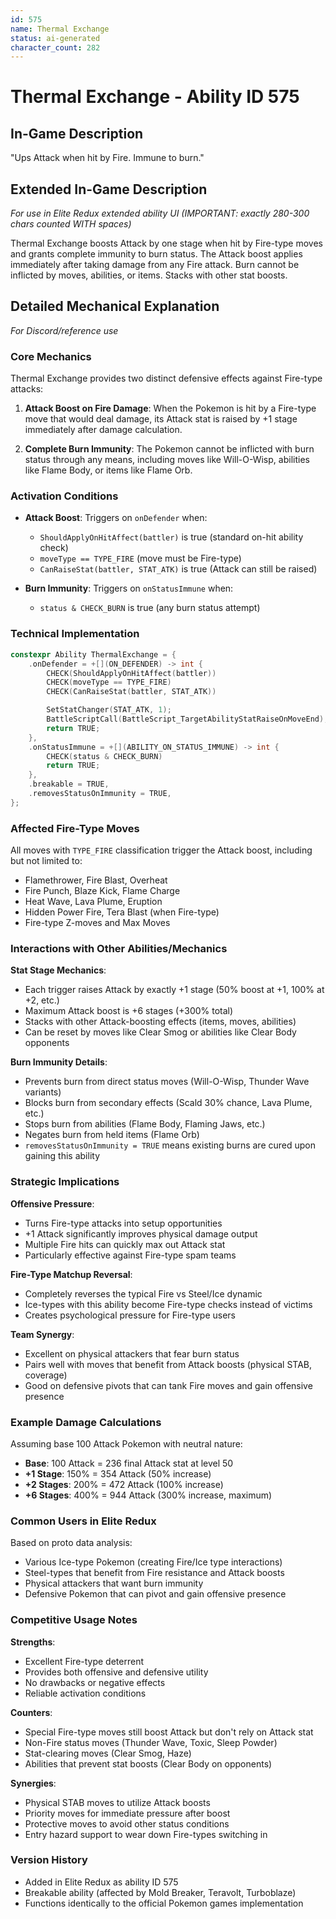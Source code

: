 ```yaml
---
id: 575
name: Thermal Exchange
status: ai-generated
character_count: 282
---
```


# Thermal Exchange - Ability ID 575

## In-Game Description
"Ups Attack when hit by Fire. Immune to burn."

## Extended In-Game Description
*For use in Elite Redux extended ability UI (IMPORTANT: exactly 280-300 chars counted WITH spaces)*

Thermal Exchange boosts Attack by one stage when hit by Fire-type moves and grants complete immunity to burn status. The Attack boost applies immediately after taking damage from any Fire attack. Burn cannot be inflicted by moves, abilities, or items. Stacks with other stat boosts.

## Detailed Mechanical Explanation
*For Discord/reference use*

### Core Mechanics
Thermal Exchange provides two distinct defensive effects against Fire-type attacks:

1. **Attack Boost on Fire Damage**: When the Pokemon is hit by a Fire-type move that would deal damage, its Attack stat is raised by +1 stage immediately after damage calculation.

2. **Complete Burn Immunity**: The Pokemon cannot be inflicted with burn status through any means, including moves like Will-O-Wisp, abilities like Flame Body, or items like Flame Orb.

### Activation Conditions
- **Attack Boost**: Triggers on `onDefender` when:
  - `ShouldApplyOnHitAffect(battler)` is true (standard on-hit ability check)
  - `moveType == TYPE_FIRE` (move must be Fire-type)
  - `CanRaiseStat(battler, STAT_ATK)` is true (Attack can still be raised)

- **Burn Immunity**: Triggers on `onStatusImmune` when:
  - `status & CHECK_BURN` is true (any burn status attempt)

### Technical Implementation
```cpp
constexpr Ability ThermalExchange = {
    .onDefender = +[](ON_DEFENDER) -> int {
        CHECK(ShouldApplyOnHitAffect(battler))
        CHECK(moveType == TYPE_FIRE)
        CHECK(CanRaiseStat(battler, STAT_ATK))

        SetStatChanger(STAT_ATK, 1);
        BattleScriptCall(BattleScript_TargetAbilityStatRaiseOnMoveEnd);
        return TRUE;
    },
    .onStatusImmune = +[](ABILITY_ON_STATUS_IMMUNE) -> int {
        CHECK(status & CHECK_BURN)
        return TRUE;
    },
    .breakable = TRUE,
    .removesStatusOnImmunity = TRUE,
};
```

### Affected Fire-Type Moves
All moves with `TYPE_FIRE` classification trigger the Attack boost, including but not limited to:
- Flamethrower, Fire Blast, Overheat
- Fire Punch, Blaze Kick, Flame Charge
- Heat Wave, Lava Plume, Eruption
- Hidden Power Fire, Tera Blast (when Fire-type)
- Fire-type Z-moves and Max Moves

### Interactions with Other Abilities/Mechanics

**Stat Stage Mechanics**:
- Each trigger raises Attack by exactly +1 stage (50% boost at +1, 100% at +2, etc.)
- Maximum Attack boost is +6 stages (+300% total)
- Stacks with other Attack-boosting effects (items, moves, abilities)
- Can be reset by moves like Clear Smog or abilities like Clear Body opponents

**Burn Immunity Details**:
- Prevents burn from direct status moves (Will-O-Wisp, Thunder Wave variants)
- Blocks burn from secondary effects (Scald 30% chance, Lava Plume, etc.)
- Stops burn from abilities (Flame Body, Flaming Jaws, etc.)
- Negates burn from held items (Flame Orb)
- `removesStatusOnImmunity = TRUE` means existing burns are cured upon gaining this ability

### Strategic Implications

**Offensive Pressure**:
- Turns Fire-type attacks into setup opportunities
- +1 Attack significantly improves physical damage output
- Multiple Fire hits can quickly max out Attack stat
- Particularly effective against Fire-type spam teams

**Fire-Type Matchup Reversal**:
- Completely reverses the typical Fire vs Steel/Ice dynamic
- Ice-types with this ability become Fire-type checks instead of victims
- Creates psychological pressure for Fire-type users

**Team Synergy**:
- Excellent on physical attackers that fear burn status
- Pairs well with moves that benefit from Attack boosts (physical STAB, coverage)
- Good on defensive pivots that can tank Fire moves and gain offensive presence

### Example Damage Calculations
Assuming base 100 Attack Pokemon with neutral nature:
- **Base**: 100 Attack = 236 final Attack stat at level 50
- **+1 Stage**: 150% = 354 Attack (50% increase)
- **+2 Stages**: 200% = 472 Attack (100% increase)
- **+6 Stages**: 400% = 944 Attack (300% increase, maximum)

### Common Users in Elite Redux
Based on proto data analysis:
- Various Ice-type Pokemon (creating Fire/Ice type interactions)
- Steel-types that benefit from Fire resistance and Attack boosts
- Physical attackers that want burn immunity
- Defensive Pokemon that can pivot and gain offensive presence

### Competitive Usage Notes

**Strengths**:
- Excellent Fire-type deterrent
- Provides both offensive and defensive utility
- No drawbacks or negative effects
- Reliable activation conditions

**Counters**:
- Special Fire-type moves still boost Attack but don't rely on Attack stat
- Non-Fire status moves (Thunder Wave, Toxic, Sleep Powder)
- Stat-clearing moves (Clear Smog, Haze)
- Abilities that prevent stat boosts (Clear Body on opponents)

**Synergies**:
- Physical STAB moves to utilize Attack boosts
- Priority moves for immediate pressure after boost
- Protective moves to avoid other status conditions
- Entry hazard support to wear down Fire-types switching in

### Version History
- Added in Elite Redux as ability ID 575
- Breakable ability (affected by Mold Breaker, Teravolt, Turboblaze)
- Functions identically to the official Pokemon games implementation